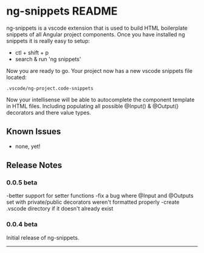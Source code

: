 # ng-snippets README

ng-snippets is a vscode extension that is used to build HTML boilerplate snippets of all Angular project components. Once you have installed ng snippets it is really easy to setup:
- ctl + shift + p
- search & run 'ng snippets'

Now you are ready to go. Your project now has a new vscode snippets file located:

`.vscode/ng-project.code-snippets`

Now your intellisense will be able to autocomplete the component template in HTML files. Including populating all possible @Input() & @Output() decorators and there value types.

<!-- \[feature X\]\(images/feature-x.png\) -->

<!-- ## Extension Settings

Include if your extension adds any VS Code settings through the `contributes.configuration` extension point.

For example:

This extension contributes the following settings:

* `myExtension.enable`: enable/disable this extension
* `myExtension.thing`: set to `blah` to do something -->

## Known Issues

- none, yet!

## Release Notes
### 0.0.5 beta

-better support for setter functions
-fix a bug where @Input and @Outputs set with private/public decorators weren't formatted properly
-create .vscode directory if it doesn't already exist

### 0.0.4 beta

Initial release of ng-snippets.


-----------------------------------------------------------------------------------------------------------
<!--
## Following extension guidelines

Ensure that you've read through the extensions guidelines and follow the best practices for creating your extension.

* [Extension Guidelines](https://code.visualstudio.com/api/references/extension-guidelines)

## Working with Markdown

**Note:** You can author your README using Visual Studio Code.  Here are some useful editor keyboard shortcuts:

* Split the editor (`Cmd+\` on macOS or `Ctrl+\` on Windows and Linux)
* Toggle preview (`Shift+CMD+V` on macOS or `Shift+Ctrl+V` on Windows and Linux)
* Press `Ctrl+Space` (Windows, Linux) or `Cmd+Space` (macOS) to see a list of Markdown snippets

### For more information

* [Visual Studio Code's Markdown Support](http://code.visualstudio.com/docs/languages/markdown)
* [Markdown Syntax Reference](https://help.github.com/articles/markdown-basics/)

**Enjoy!** -->
